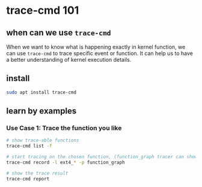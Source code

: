 # trace-cmd 101


## when can we use `trace-cmd`
When we want to know what is happening exactly in kernel function, we can use `trace-cmd` to trace specific event or function.
It can help us to have a better understanding of kernel execution details.

## install
```bash
sudo apt install trace-cmd
```

## learn by examples

### Use Case 1: Trace the function you like
```bash
# show trace-able functions
trace-cmd list -f 

# start tracing on the chosen function, (function_graph tracer can show the function calling stack)
trace-cmd record -l ext4_* -p function_graph

# show the trace result
trace-cmd report
```